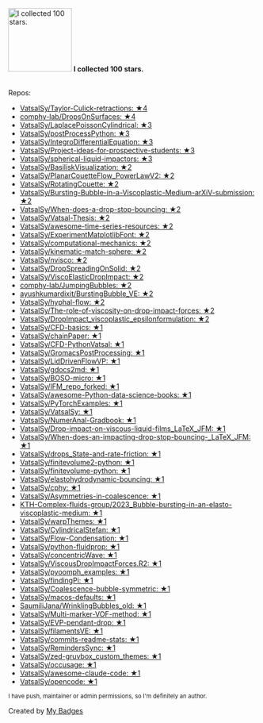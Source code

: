 <img src="https://my-badges.github.io/my-badges/stars-100.png" alt="I collected 100 stars." title="I collected 100 stars." width="128">
<strong>I collected 100 stars.</strong>
<br><br>

Repos:

* <a href="https://github.com/VatsalSy/Taylor-Culick-retractions">VatsalSy/Taylor-Culick-retractions: ★4</a>
* <a href="https://github.com/comphy-lab/DropsOnSurfaces">comphy-lab/DropsOnSurfaces: ★4</a>
* <a href="https://github.com/VatsalSy/LaplacePoissonCylindrical">VatsalSy/LaplacePoissonCylindrical: ★3</a>
* <a href="https://github.com/VatsalSy/postProcessPython">VatsalSy/postProcessPython: ★3</a>
* <a href="https://github.com/VatsalSy/IntegroDifferentialEquation">VatsalSy/IntegroDifferentialEquation: ★3</a>
* <a href="https://github.com/VatsalSy/Project-ideas-for-prospective-students">VatsalSy/Project-ideas-for-prospective-students: ★3</a>
* <a href="https://github.com/VatsalSy/spherical-liquid-impactors">VatsalSy/spherical-liquid-impactors: ★3</a>
* <a href="https://github.com/VatsalSy/BasiliskVisualization">VatsalSy/BasiliskVisualization: ★2</a>
* <a href="https://github.com/VatsalSy/PlanarCouetteFlow_PowerLawV2">VatsalSy/PlanarCouetteFlow_PowerLawV2: ★2</a>
* <a href="https://github.com/VatsalSy/RotatingCouette">VatsalSy/RotatingCouette: ★2</a>
* <a href="https://github.com/VatsalSy/Bursting-Bubble-in-a-Viscoplastic-Medium-arXiV-submission">VatsalSy/Bursting-Bubble-in-a-Viscoplastic-Medium-arXiV-submission: ★2</a>
* <a href="https://github.com/VatsalSy/When-does-a-drop-stop-bouncing">VatsalSy/When-does-a-drop-stop-bouncing: ★2</a>
* <a href="https://github.com/VatsalSy/Vatsal-Thesis">VatsalSy/Vatsal-Thesis: ★2</a>
* <a href="https://github.com/VatsalSy/awesome-time-series-resources">VatsalSy/awesome-time-series-resources: ★2</a>
* <a href="https://github.com/VatsalSy/ExperimentMatplotlibFont">VatsalSy/ExperimentMatplotlibFont: ★2</a>
* <a href="https://github.com/VatsalSy/computational-mechanics">VatsalSy/computational-mechanics: ★2</a>
* <a href="https://github.com/VatsalSy/kinematic-match-sphere">VatsalSy/kinematic-match-sphere: ★2</a>
* <a href="https://github.com/VatsalSy/nvisco">VatsalSy/nvisco: ★2</a>
* <a href="https://github.com/VatsalSy/DropSpreadingOnSolid">VatsalSy/DropSpreadingOnSolid: ★2</a>
* <a href="https://github.com/VatsalSy/ViscoElasticDropImpact">VatsalSy/ViscoElasticDropImpact: ★2</a>
* <a href="https://github.com/comphy-lab/JumpingBubbles">comphy-lab/JumpingBubbles: ★2</a>
* <a href="https://github.com/ayushkumardixit/BurstingBubble_VE">ayushkumardixit/BurstingBubble_VE: ★2</a>
* <a href="https://github.com/VatsalSy/hyphal-flow">VatsalSy/hyphal-flow: ★2</a>
* <a href="https://github.com/VatsalSy/The-role-of-viscosity-on-drop-impact-forces">VatsalSy/The-role-of-viscosity-on-drop-impact-forces: ★2</a>
* <a href="https://github.com/VatsalSy/DropImpact_viscoplastic_epsilonformulation">VatsalSy/DropImpact_viscoplastic_epsilonformulation: ★2</a>
* <a href="https://github.com/VatsalSy/CFD-basics">VatsalSy/CFD-basics: ★1</a>
* <a href="https://github.com/VatsalSy/chainPaper">VatsalSy/chainPaper: ★1</a>
* <a href="https://github.com/VatsalSy/CFD-PythonVatsal">VatsalSy/CFD-PythonVatsal: ★1</a>
* <a href="https://github.com/VatsalSy/GromacsPostProcessing">VatsalSy/GromacsPostProcessing: ★1</a>
* <a href="https://github.com/VatsalSy/LidDrivenFlowVP">VatsalSy/LidDrivenFlowVP: ★1</a>
* <a href="https://github.com/VatsalSy/gdocs2md">VatsalSy/gdocs2md: ★1</a>
* <a href="https://github.com/VatsalSy/BOSO-micro">VatsalSy/BOSO-micro: ★1</a>
* <a href="https://github.com/VatsalSy/IFM_repo_forked">VatsalSy/IFM_repo_forked: ★1</a>
* <a href="https://github.com/VatsalSy/awesome-Python-data-science-books">VatsalSy/awesome-Python-data-science-books: ★1</a>
* <a href="https://github.com/VatsalSy/PyTorchExamples">VatsalSy/PyTorchExamples: ★1</a>
* <a href="https://github.com/VatsalSy/VatsalSy">VatsalSy/VatsalSy: ★1</a>
* <a href="https://github.com/VatsalSy/NumerAnal-Gradbook">VatsalSy/NumerAnal-Gradbook: ★1</a>
* <a href="https://github.com/VatsalSy/Drop-impact-on-viscous-liquid-films_LaTeX_JFM">VatsalSy/Drop-impact-on-viscous-liquid-films_LaTeX_JFM: ★1</a>
* <a href="https://github.com/VatsalSy/When-does-an-impacting-drop-stop-bouncing-_LaTeX_JFM">VatsalSy/When-does-an-impacting-drop-stop-bouncing-_LaTeX_JFM: ★1</a>
* <a href="https://github.com/VatsalSy/drops_State-and-rate-friction">VatsalSy/drops_State-and-rate-friction: ★1</a>
* <a href="https://github.com/VatsalSy/finitevolume2-python">VatsalSy/finitevolume2-python: ★1</a>
* <a href="https://github.com/VatsalSy/finitevolume-python">VatsalSy/finitevolume-python: ★1</a>
* <a href="https://github.com/VatsalSy/elastohydrodynamic-bouncing">VatsalSy/elastohydrodynamic-bouncing: ★1</a>
* <a href="https://github.com/VatsalSy/cphy">VatsalSy/cphy: ★1</a>
* <a href="https://github.com/VatsalSy/Asymmetries-in-coalescence">VatsalSy/Asymmetries-in-coalescence: ★1</a>
* <a href="https://github.com/KTH-Complex-fluids-group/2023_Bubble-bursting-in-an-elasto-viscoplastic-medium">KTH-Complex-fluids-group/2023_Bubble-bursting-in-an-elasto-viscoplastic-medium: ★1</a>
* <a href="https://github.com/VatsalSy/warpThemes">VatsalSy/warpThemes: ★1</a>
* <a href="https://github.com/VatsalSy/CylindricalStefan">VatsalSy/CylindricalStefan: ★1</a>
* <a href="https://github.com/VatsalSy/Flow-Condensation">VatsalSy/Flow-Condensation: ★1</a>
* <a href="https://github.com/VatsalSy/python-fluidprop">VatsalSy/python-fluidprop: ★1</a>
* <a href="https://github.com/VatsalSy/concentricWave">VatsalSy/concentricWave: ★1</a>
* <a href="https://github.com/VatsalSy/ViscousDropImpactForces.R2">VatsalSy/ViscousDropImpactForces.R2: ★1</a>
* <a href="https://github.com/VatsalSy/pyoomph_examples">VatsalSy/pyoomph_examples: ★1</a>
* <a href="https://github.com/VatsalSy/findingPi">VatsalSy/findingPi: ★1</a>
* <a href="https://github.com/VatsalSy/Coalescence-bubble-symmetric">VatsalSy/Coalescence-bubble-symmetric: ★1</a>
* <a href="https://github.com/VatsalSy/macos-defaults">VatsalSy/macos-defaults: ★1</a>
* <a href="https://github.com/SaumiliJana/WrinklingBubbles_old">SaumiliJana/WrinklingBubbles_old: ★1</a>
* <a href="https://github.com/VatsalSy/Multi-marker-VOF-method">VatsalSy/Multi-marker-VOF-method: ★1</a>
* <a href="https://github.com/VatsalSy/EVP-pendant-drop">VatsalSy/EVP-pendant-drop: ★1</a>
* <a href="https://github.com/VatsalSy/filamentsVE">VatsalSy/filamentsVE: ★1</a>
* <a href="https://github.com/VatsalSy/commits-readme-stats">VatsalSy/commits-readme-stats: ★1</a>
* <a href="https://github.com/VatsalSy/RemindersSync">VatsalSy/RemindersSync: ★1</a>
* <a href="https://github.com/VatsalSy/zed-gruvbox_custom_themes">VatsalSy/zed-gruvbox_custom_themes: ★1</a>
* <a href="https://github.com/VatsalSy/occusage">VatsalSy/occusage: ★1</a>
* <a href="https://github.com/VatsalSy/awesome-claude-code">VatsalSy/awesome-claude-code: ★1</a>
* <a href="https://github.com/VatsalSy/opencode">VatsalSy/opencode: ★1</a>

<sup>I have push, maintainer or admin permissions, so I'm definitely an author.<sup>



Created by <a href="https://github.com/my-badges/my-badges">My Badges</a>